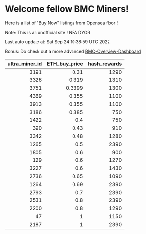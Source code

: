 # Welcome fellow BMC Miners!
Here is a list of "Buy Now" listings from Opensea floor !

Note: This is an unofficial site ! NFA DYOR

Last auto update at: Sat Sep 24 10:38:59 UTC 2022

Bonus: Do check out a more advanced [BMC-Overview-Dashboard](https://dune.com/defifunk/BMC-Overview-Dashboard)


|   ultra_miner_id |   ETH_buy_price |   hash_rewards |
|-----------------:|----------------:|---------------:|
|             3191 |          0.31   |           1290 |
|             3326 |          0.319  |           1310 |
|             3751 |          0.3399 |           1300 |
|             4369 |          0.355  |           1100 |
|             3913 |          0.355  |           1100 |
|             3186 |          0.385  |            750 |
|             1422 |          0.4    |            750 |
|              390 |          0.43   |            910 |
|             3342 |          0.48   |           1280 |
|             1265 |          0.5    |           2390 |
|             1805 |          0.6    |            900 |
|              129 |          0.6    |           1270 |
|             3227 |          0.6    |           1430 |
|             2736 |          0.65   |           1090 |
|             1264 |          0.69   |           2390 |
|             2793 |          0.7    |           2390 |
|             2531 |          0.8    |           2390 |
|             2200 |          0.8    |           1290 |
|               47 |          1      |           1150 |
|             2187 |          1      |           2390 |